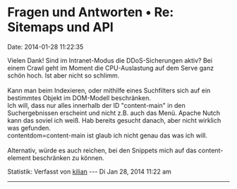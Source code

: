 Fragen und Antworten • Re: Sitemaps und API
===========================================

Date: 2014-01-28 11:22:35

Vielen Dank! Sind im Intranet-Modus die DDoS-Sicherungen aktiv? Bei
einem Crawl geht im Moment die CPU-Auslastung auf dem Serve ganz schön
hoch. Ist aber nicht so schlimm.\
\
Kann man beim Indexieren, oder mithilfe eines Suchfilters sich auf ein
bestimmtes Objekt im DOM-Modell beschränken.\
Ich will, dass nur alles innerhalb der ID \"content-main\" in den
Suchergebnissen erscheint und nicht z.B. auch das Menü. Apache Nutch
kann das soviel ich weiß. Hab bereits gesucht danach, aber nicht
wirklich was gefunden.\
contentdom=content-main ist glaub ich nicht genau das was ich will.\
\
Alternativ, würde es auch reichen, bei den Snippets mich auf das
content-element beschränken zu können.

Statistik: Verfasst von
[kilian](http://forum.yacy-websuche.de/memberlist.php?mode=viewprofile&u=674)
--- Di Jan 28, 2014 11:22 am

------------------------------------------------------------------------
